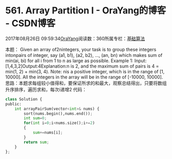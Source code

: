 
# 561. Array Partition I - OraYang的博客 - CSDN博客

2017年08月26日 09:59:34[OraYang](https://me.csdn.net/u010665216)阅读数：360所属专栏：[基础算法](https://blog.csdn.net/column/details/16604.html)



本题：
Given an array of2nintegers, your task is to group these integers intonpairs of integer, say (a1,
 b1), (a2, b2),
 ..., (an, bn) which makes sum of min(ai,
 bi) for all i from 1 to n as large as possible.
Example 1:
Input:[1,4,3,2]Output:4Explanation:n is 2, and the maximum sum of pairs is 4 = min(1, 2) + min(3, 4).
Note:
nis a positive integer, which is in the range of [1, 10000].
All the integers in the array will be in the range of [-10000, 10000].
思路：本题求每组较小值得和，要保证所求的和最大，观察总结得出，只要将数组升序排序，遍历求和，每次i递增2
代码：

```python
class Solution {
public:
    int arrayPairSum(vector<int>& nums) {
        sort(nums.begin(),nums.end());
        int sum=0;
        for(int i=0;i<nums.size();i+=2)
        {
            sum+=nums[i];
        }
        return sum;
    }
};
```


